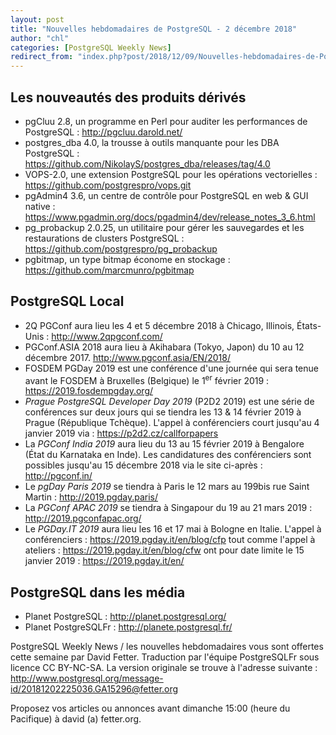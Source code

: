 ```yaml
---
layout: post
title: "Nouvelles hebdomadaires de PostgreSQL - 2 décembre 2018"
author: "chl"
categories: [PostgreSQL Weekly News]
redirect_from: "index.php?post/2018/12/09/Nouvelles-hebdomadaires-de-PostgreSQL-2-décembre-2018"
---
```



<h2>Les nouveaut&eacute;s des produits d&eacute;riv&eacute;s</h2>

<ul>

<li>pgCluu 2.8, un programme en Perl pour auditer les performances de PostgreSQL&nbsp;: <a target="_blank" href="http://pgcluu.darold.net/">http://pgcluu.darold.net/</a></li>

<li>postgres_dba 4.0, la trousse &agrave; outils manquante pour les DBA PostgreSQL&nbsp;: <a target="_blank" href="https://github.com/NikolayS/postgres_dba/releases/tag/4.0">https://github.com/NikolayS/postgres_dba/releases/tag/4.0</a></li>

<li>VOPS-2.0, une extension PostgreSQL pour les op&eacute;rations vectorielles&nbsp;: <a target="_blank" href="https://github.com/postgrespro/vops.git">https://github.com/postgrespro/vops.git</a></li>

<li>pgAdmin4 3.6, un centre de contr&ocirc;le pour PostgreSQL en web & GUI native&nbsp;: <a target="_blank" href="https://www.pgadmin.org/docs/pgadmin4/dev/release_notes_3_6.html">https://www.pgadmin.org/docs/pgadmin4/dev/release_notes_3_6.html</a></li>

<li>pg_probackup 2.0.25, un utilitaire pour g&eacute;rer les sauvegardes et les restaurations de clusters PostgreSQL&nbsp;: <a target="_blank" href="https://github.com/postgrespro/pg_probackup">https://github.com/postgrespro/pg_probackup</a></li>

<li>pgbitmap, un type bitmap &eacute;conome en stockage&nbsp;: <a target="_blank" href="https://github.com/marcmunro/pgbitmap">https://github.com/marcmunro/pgbitmap</a></li>

</ul>

<!--more-->


<h2>PostgreSQL Local</h2>

<ul>

<li>2Q PGConf aura lieu les 4 et 5 d&eacute;cembre 2018 &agrave; Chicago, Illinois, &Eacute;tats-Unis&nbsp;: <a target="_blank" href="http://www.2qpgconf.com/">http://www.2qpgconf.com/</a></li>

<li>PGConf.ASIA 2018 aura lieu &agrave; Akihabara (Tokyo, Japon) du 10 au 12 d&eacute;cembre 2017. <a target="_blank" href="http://www.pgconf.asia/EN/2018/">http://www.pgconf.asia/EN/2018/</a></li>

<li>FOSDEM PGDay 2019 est une conf&eacute;rence d'une journ&eacute;e qui sera tenue avant le FOSDEM &agrave; Bruxelles (Belgique) le 1<sup>er</sup> f&eacute;vrier 2019&nbsp;: <a target="_blank" href="https://2019.fosdempgday.org/">https://2019.fosdempgday.org/</a></li>

<li><em>Prague PostgreSQL Developer Day 2019</em> (P2D2 2019) est une s&eacute;rie de conf&eacute;rences sur deux jours qui se tiendra les 13 & 14 f&eacute;vrier 2019 &agrave; Prague (R&eacute;publique Tch&egrave;que). L'appel &agrave; conf&eacute;renciers court jusqu'au 4 janvier 2019 via&nbsp;: <a target="_blank" href="https://p2d2.cz/callforpapers">https://p2d2.cz/callforpapers</a></li>

<li>La <em>PGConf India 2019</em> aura lieu du 13 au 15 f&eacute;vrier 2019 &agrave; Bengalore (&Eacute;tat du Karnataka en Inde). Les candidatures des conf&eacute;renciers sont possibles jusqu'au 15 d&eacute;cembre 2018 via le site ci-apr&egrave;s&nbsp;: <a target="_blank" href="http://pgconf.in/">http://pgconf.in/</a></li>

<li>Le <em>pgDay Paris 2019</em> se tiendra &agrave; Paris le 12 mars au 199bis rue Saint Martin&nbsp;: <a target="_blank" href="http://2019.pgday.paris/">http://2019.pgday.paris/</a></li>

<li>La <em>PGConf APAC 2019</em> se tiendra &agrave; Singapour du 19 au 21 mars 2019&nbsp;: <a target="_blank" href="http://2019.pgconfapac.org/">http://2019.pgconfapac.org/</a></li>

<li>Le <em>PGDay.IT 2019</em> aura lieu les 16 et 17 mai &agrave; Bologne en Italie. L'appel &agrave; conf&eacute;renciers&nbsp;: <a target="_blank" href="https://2019.pgday.it/en/blog/cfp">https://2019.pgday.it/en/blog/cfp</a> tout comme l'appel &agrave; ateliers&nbsp;: <a target="_blank" href="https://2019.pgday.it/en/blog/cfw">https://2019.pgday.it/en/blog/cfw</a> ont pour date limite le 15 janvier 2019&nbsp;: <a target="_blank" href="https://2019.pgday.it/en/">https://2019.pgday.it/en/</a></li>

</ul>

<h2>PostgreSQL dans les m&eacute;dia</h2>

<ul>

<li>Planet PostgreSQL : <a target="_blank" href="http://planet.postgresql.org/">http://planet.postgresql.org/</a></li>

<li>Planet PostgreSQLFr : <a target="_blank" href="http://planete.postgresql.fr/">http://planete.postgresql.fr/</a></li>

</ul>

<p>PostgreSQL Weekly News / les nouvelles hebdomadaires vous sont offertes cette semaine par David Fetter. Traduction par l'&eacute;quipe PostgreSQLFr sous licence CC BY-NC-SA. La version originale se trouve &agrave; l'adresse suivante : <a target="_blank" href="http://www.postgresql.org/message-id/20181202225036.GA15296@fetter.org">http://www.postgresql.org/message-id/20181202225036.GA15296@fetter.org</a></p>

<p>Proposez vos articles ou annonces avant dimanche 15:00 (heure du Pacifique) &agrave; david (a) fetter.org.</p>